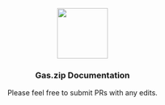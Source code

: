 <p align="center">
 <img width="100px" src="https://www.gas.zip/gasLogo400x400.png" align="center" />
 <h3 align="center">Gas.zip Documentation</h3>
 <p align="center">Please feel free to submit PRs with any edits.</p>
</p>
